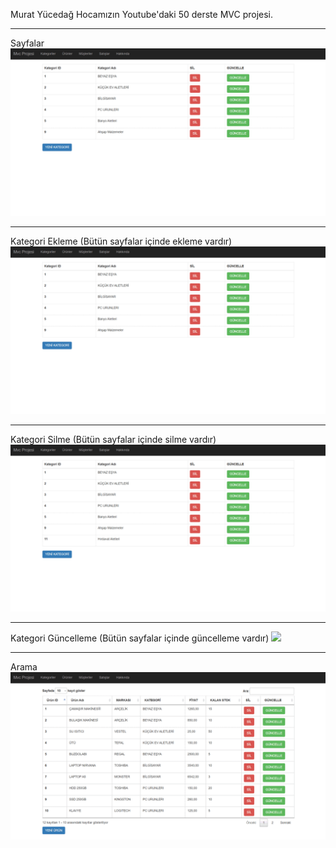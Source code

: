 Murat Yücedağ Hocamızın Youtube'daki 50 derste MVC projesi.

**********************************************************

Sayfalar
<img src="/gifler/sayfalar.gif" width="auto">

**********************************************************

Kategori Ekleme (Bütün sayfalar içinde ekleme vardır)
<img src="/gifler/kategoriekle.gif" width="auto">

**********************************************************

Kategori Silme (Bütün sayfalar içinde silme vardır)
<img src="/gifler/kategorisil.gif" width="auto">

**********************************************************

Kategori Güncelleme (Bütün sayfalar içinde güncelleme vardır)
<img src="/gifler/kategorigüncelle.gif" width="auto">

**********************************************************

Arama
<img src="/gifler/ürünara.gif" width="auto">
